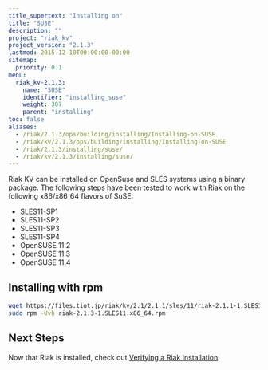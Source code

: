 ```yaml
---
title_supertext: "Installing on"
title: "SUSE"
description: ""
project: "riak_kv"
project_version: "2.1.3"
lastmod: 2015-12-10T00:00:00-00:00
sitemap:
  priority: 0.1
menu:
  riak_kv-2.1.3:
    name: "SUSE"
    identifier: "installing_suse"
    weight: 307
    parent: "installing"
toc: false
aliases:
  - /riak/2.1.3/ops/building/installing/Installing-on-SUSE
  - /riak/kv/2.1.3/ops/building/installing/Installing-on-SUSE
  - /riak/2.1.3/installing/suse/
  - /riak/kv/2.1.3/installing/suse/
---
```


[install verify]: {{<baseurl>}}riak/kv/2.1.3/setup/installing/verify

Riak KV can be installed on OpenSuse and SLES systems using a binary package. The following steps have been tested to work with Riak on
the following x86/x86_64 flavors of SuSE:

* SLES11-SP1
* SLES11-SP2
* SLES11-SP3
* SLES11-SP4
* OpenSUSE 11.2
* OpenSUSE 11.3
* OpenSUSE 11.4

## Installing with rpm

```bash
wget https://files.tiot.jp/riak/kv/2.1/2.1.1/sles/11/riak-2.1.1-1.SLES11.x86_64.rpm
sudo rpm -Uvh riak-2.1.3-1.SLES11.x86_64.rpm
```

## Next Steps

Now that Riak is installed, check out [Verifying a Riak Installation][install verify].
